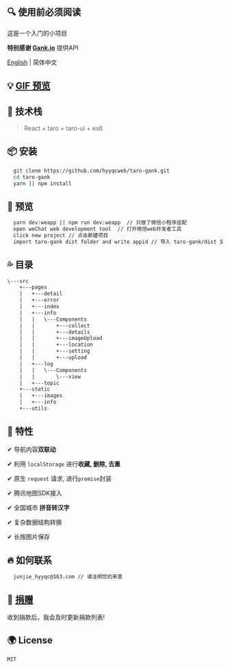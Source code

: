 ## 🔍 使用前必须阅读 

这是一个入门的小项目

**特别感谢 [Gank.io](https://gank.io/api)** 提供API

[English](./README.md) | 简体中文

## 💡 [GIF 预览](./README-figure_bed.md)

## 🍦 技术栈
> React + taro + taro-ui + es6 

## 📦 安装
```bash
  git clone https://github.com/hyyqcweb/taro-gank.git
  cd taro-gank
  yarn || npm install
```

## 🔨 预览 
```bash
  yarn dev:weapp || npm run dev:weapp  // 只做了微信小程序适配
  open weChat web development tool  // 打开微信web开发者工具
  click new project // 点击新建项目
  import taro-gank dist folder and write appid // 导入 taro-gank/dist 文件 并且填入 appid
```

## 💦 目录
```bash
\---src
    +---pages
    |   +---detail
    |   +---error
    |   +---index   
    |   +---info
    |   |   \---Components
    |   |       +---collect
    |   |       +---details
    |   |       +---imageUpload
    |   |       +---location
    |   |       +---setting
    |   |       +---upload
    |   +---log
    |   |   \---Components
    |   |       \---view
    |   +---topic
    +---static
    |   +---images
    |   +---info
    +---utils
```

## 📑 特性

✔ 导航内容**双联动**

✔ 利用 ```localStorage``` 进行**收藏, 删除, 去重**

✔ 原生 ```request``` 请求, 进行```promise```封装

✔ 腾讯地图SDK接入

✔ 全国城市 **拼音转汉字**

✔ 复杂数据结构转换

✔ 长按图片保存

## 🔥 如何联系
```bash
  junjie_hyyqc@163.com // 请注明您的来意
```

## 🍔 [捐赠](./README-wechat.md)

收到捐款后，我会及时更新捐款列表!

## 🌍 License

```MIT```
